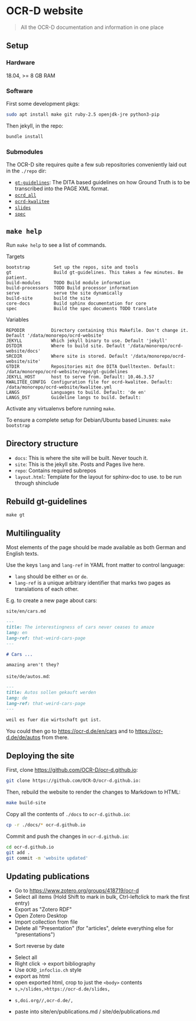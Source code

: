 # OCR-D website

> All the OCR-D documentation and information in one place

## Setup

### Hardware

18.04, >= 8 GB RAM

### Software

First some development pkgs:

```sh
sudo apt install make git ruby-2.5 openjdk-jre python3-pip
```

Then jekyll, in the repo:

```sh
bundle install
```

### Submodules

The OCR-D site requires quite a few sub repositories conveniently laid out in
the `./repo` dir:

* [`gt-guidelines`](`gt-guidelines`): The DITA based guidelines on how Ground
  Truth is to be transcribed into the PAGE XML format. 
* [`ocrd_all`](`ocrd_all`)
* [`ocrd-kwalitee`](`ocrd-kwalitee`)
* [`slides`](`slides`)
* [`spec`](`spec`)

## `make help`
Run `make help` to see a list of commands.

<!-- BEGIN-EVAL make help -->

  Targets

    bootstrap         Set up the repos, site and tools
    gt                Build gt-guidelines. This takes a few minutes. Be patient.
    build-modules     TODO Build module information
    build-processors  TODO Build processor information
    serve             serve the site dynamically
    build-site        build the site
    core-docs         Build sphinx documentation for core
    spec              Build the spec documents TODO translate

  Variables

    REPODIR          Directory containing this Makefile. Don't change it. Default '/data/monorepo/ocrd-website'
    JEKYLL           Which jekyll binary to use. Default 'jekyll'
    DSTDIR           Where to build site. Default '/data/monorepo/ocrd-website/docs'
    SRCDIR           Where site is stored. Default '/data/monorepo/ocrd-website/site'
    GTDIR            Repositories mit dne DITA Quelltexten. Default: /data/monorepo/ocrd-website/repo/gt-guidelines
    JEKYLL_HOST      host to serve from. Default: 10.46.3.57
    KWALITEE_CONFIG  Configuration file for ocrd-kwalitee. Default: /data/monorepo/ocrd-website/kwalitee.yml
    LANGS            Languages to build. Default: 'de en'
    LANGS_DST        Guideline langs to build. Default: 

<!-- END-EVAL -->

Activate any virtualenvs before running `make`.

To ensure a complete setup for Debian/Ubuntu based Linuxes: `make bootstrap`

## Directory structure

* `docs`: This is where the site will be built. Never touch it.
* `site`: This is the jekyll site. Posts and Pages live here.
* `repo`: Contains required subrepos
* `layout.html`: Template for the layout for sphinx-doc to use. to be run through shinclude

## Rebuild gt-guidelines

```
make gt
```

## Multilinguality

Most elements of the page should be made available as both German and English texts.

Use the keys `lang` and `lang-ref` in YAML front matter to control language:
* `lang` should be either `en` or `de`.
* `lang-ref` is a unique arbitrary identifier that marks two pages as translations of each other.

E.g. to create a new page about cars:

`site/en/cars.md`

```markdown
---
title: The interestingness of cars never ceases to amaze
lang: en
lang-ref: that-weird-cars-page
---

# Cars ...

amazing aren't they?
```

`site/de/autos.md`:

```markdown
---
title: Autos sollen gekauft werden
lang: de
lang-ref: that-weird-cars-page
---

weil es fuer die wirtschaft gut ist.
```

You could then go to https://ocr-d.de/en/cars and to https://ocr-d.de/de/autos from there.

## Deploying the site

First, clone https://github.com/OCR-D/ocr-d.github.io:

```sh
git clone https://github.com/OCR-D/ocr-d.github.io:
```

Then, rebuild the website to render the changes to Markdown to HTML:


```sh
make build-site
```

Copy all the contents of `./docs` to `ocr-d.github.io`:

```sh
cp -r ./docs/* ocr-d.github.io
```

Commit and push the changes in `ocr-d.github.io`:

```sh
cd ocr-d.github.io
git add .
git commit -m 'website updated'
```

## Updating publications

- Go to https://www.zotero.org/groups/418719/ocr-d
- Select all items (Hold Shift to mark in bulk, Ctrl-leftclick to mark the first entry)
- Export as "Zotero RDF"
- Open Zotero Desktop
- Import collection from file
- Delete all "Presentation" (for "articles", delete everything else for "presentations")
* Sort reverse by date
- Select all
- Right click -> export bibliography
- Use `OCRD_infoclio.ch` style
- export as html
- open exported html, crop to just the `<body>` contents
- `s,>/slides,>https://ocr-d.de/slides,`
* `s,doi.org//,ocr-d.de/,`
- paste into site/en/publications.md / site/de/publications.md
